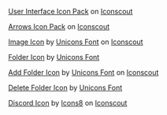 <a href="https://iconscout.com/icon-pack/user-interface-123" target="_blank">User Interface Icon Pack</a> on <a href="https://iconscout.com">Iconscout</a>

<a href="https://iconscout.com/icon-pack/arrows-51" target="_blank">Arrows Icon Pack</a> on <a href="https://iconscout.com">Iconscout</a>

<a href="https://iconscout.com/icons/image" target="_blank">Image Icon</a> by <a href="https://iconscout.com/contributors/unicons">Unicons Font</a> on <a href="https://iconscout.com">Iconscout</a>

<a href="https://iconscout.com/icons/folder" target="_blank">Folder Icon</a> by <a href="https://iconscout.com/contributors/unicons" target="_blank">Unicons Font</a>

<a href="https://iconscout.com/icons/add-folder" target="_blank">Add Folder Icon</a> by <a href="https://iconscout.com/contributors/unicons">Unicons Font</a> on <a href="https://iconscout.com">Iconscout</a>

<a href="https://iconscout.com/icons/delete-folder" target="_blank">Delete Folder Icon</a> by <a href="https://iconscout.com/contributors/unicons" target="_blank">Unicons Font</a>

<a href="https://iconscout.com/icons/discord" target="_blank">Discord Icon</a> by <a href="https://iconscout.com/contributors/icons8">Icons8</a> on <a href="https://iconscout.com">Iconscout</a>
